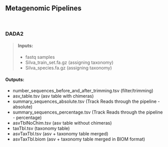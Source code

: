## Metagenomic Pipelines

<br>

### DADA2

> #### Inputs:
> * fastq samples 
> * Silva_train_set.fa.gz (assigning taxonomy)
> * Silva_species.fa.gz  (assigning taxonomy)


#### Outputs:
* number_sequences_before_and_after_trimming.tsv (filter/trimming)
* asv_table.tsv (asv table with chimeras)
* summary_sequences_absolute.tsv (Track Reads through the pipeline - absolute)
* summary_sequences_percentage.tsv (Track Reads through the pipeline - percentage)
* asvTblNoChim.tsv (asv table without chimeras)
* taxTbl.tsv (taxonomy table)
* asvTaxTbl.tsv (asv + taxonomy table merged)
* asvTaxTbl.biom (asv + taxonomy table merged in BIOM format)






